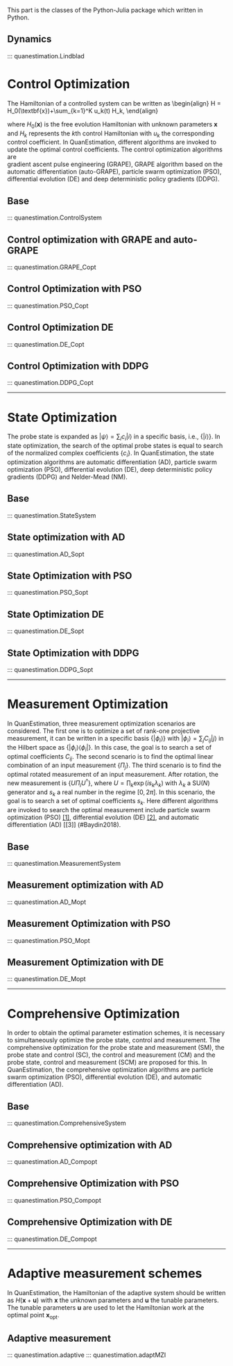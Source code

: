 This part is the classes of the Python-Julia package which written in Python.

<!-- This part contains the methods and structs in Julia that are called by the Python-Julia packagea and the full Julia package. -->

## **Dynamics**
::: quanestimation.Lindblad

# **Control Optimization**
The Hamiltonian of a controlled system can be written as
\begin{align}
H = H_0(\textbf{x})+\sum_{k=1}^K u_k(t) H_k,
\end{align}

where $H_0(\textbf{x})$ is the free evolution Hamiltonian with unknown parameters 
$\textbf{x}$ and $H_k$ represents the $k$th control Hamiltonian with $u_k$ the 
corresponding control coefficient. In QuanEstimation, different algorithms are invoked to 
update the optimal control coefficients. The control optimization algorithms are  
gradient ascent pulse engineering (GRAPE), GRAPE algorithm based on the automatic 
differentiation (auto-GRAPE), particle swarm optimization (PSO), 
differential evolution (DE) and deep deterministic policy gradients (DDPG).

## **Base**
::: quanestimation.ControlSystem

## **Control optimization with GRAPE and auto-GRAPE**
::: quanestimation.GRAPE_Copt

## **Control Optimization with PSO**
::: quanestimation.PSO_Copt

## **Control Optimization DE**
::: quanestimation.DE_Copt

## **Control Optimization with DDPG**
::: quanestimation.DDPG_Copt

---

# **State Optimization**
The probe state is expanded as $|\psi\rangle=\sum_i c_i|i\rangle$ in a specific
basis, i.e., $\{|i\rangle\}$. In state optimization, the search of the
optimal probe states is equal to search of the normalized complex coefficients
$\{c_i\}$. In QuanEstimation, the state optimization algorithms are 
automatic differentiation (AD), particle swarm optimization (PSO), 
differential evolution (DE), deep deterministic policy gradients (DDPG)
and Nelder-Mead (NM).

## **Base**
::: quanestimation.StateSystem

## **State optimization with AD**
::: quanestimation.AD_Sopt

## **State Optimization with PSO**
::: quanestimation.PSO_Sopt

## **State Optimization DE**
::: quanestimation.DE_Sopt

## **State Optimization with DDPG**
::: quanestimation.DDPG_Sopt

---

# **Measurement Optimization**
In QuanEstimation, three measurement optimization scenarios are considered. The first one
is to optimize a set of rank-one projective measurement, it can be written in a specific
basis $\{|\phi_i\rangle\}$ with $|\phi_i\rangle=\sum_j C_{ij}|j\rangle$ in the Hilbert space 
as $\{|\phi_i\rangle\langle\phi_i|\}$. In this case, the goal is to search a set of optimal 
coefficients $C_{ij}$. The second scenario is to find the optimal linear combination of 
an input measurement $\{\Pi_j\}$. The third scenario is to find the optimal rotated 
measurement of an input measurement. After rotation, the new measurement is
$\{U\Pi_i U^{\dagger}\}$, where $U=\prod_k \exp(i s_k\lambda_k)$ with $\lambda_k$ a SU($N$) 
generator and $s_k$ a real number in the regime $[0,2\pi]$. In this scenario, the goal is 
to search a set of optimal coefficients $s_k$. Here different algorithms are invoked to 
search the optimal measurement include particle swarm optimization (PSO) [[1]](#Kennedy1995), 
differential evolution (DE) [[2]](#Storn1997), and automatic differentiation (AD) [[3]]
(#Baydin2018).

## **Base**
::: quanestimation.MeasurementSystem

## **Measurement optimization with AD**
::: quanestimation.AD_Mopt

## **Measurement Optimization with PSO**
::: quanestimation.PSO_Mopt

## **Measurement Optimization with DE**
::: quanestimation.DE_Mopt

---

# **Comprehensive Optimization**
In order to obtain the optimal parameter estimation schemes, it is necessary to
simultaneously optimize the probe state, control and measurement. The
comprehensive optimization for the probe state and measurement (SM), the probe
state and control (SC), the control and measurement (CM) and the probe state, 
control and measurement (SCM) are proposed for this. In QuanEstimation, the 
comprehensive optimization algorithms are particle swarm optimization (PSO), 
differential evolution (DE), and automatic differentiation (AD).

## **Base**
::: quanestimation.ComprehensiveSystem

## **Comprehensive optimization with AD**
::: quanestimation.AD_Compopt

## **Comprehensive Optimization with PSO**
::: quanestimation.PSO_Compopt

## **Comprehensive Optimization with DE**
::: quanestimation.DE_Compopt

---

# **Adaptive measurement schemes**
In QuanEstimation, the Hamiltonian of the adaptive system should be written as
$H(\textbf{x}+\textbf{u})$ with $\textbf{x}$ the unknown parameters and $\textbf{u}$ 
the tunable parameters. The tunable parameters $\textbf{u}$ are used to let the 
Hamiltonian work at the optimal point $\textbf{x}_{\mathrm{opt}}$. 
## **Adaptive measurement**
::: quanestimation.adaptive
::: quanestimation.adaptMZI
